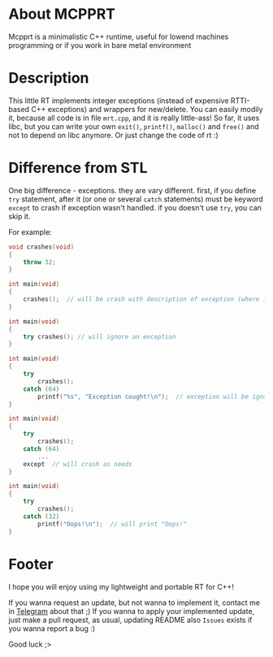 # About MCPPRT
Mcpprt is a minimalistic C++ runtime, useful for lowend machines programming or if you work in bare metal environment

# Description
This little RT implements integer exceptions (instead of expensive RTTI-based C++ exceptions) and wrappers for new/delete.
You can easily modily it, because all code is in file `mrt.cpp`, and it is really little-ass! So far, it uses libc,
but you can write your own `exit()`, `printf()`, `malloc()` and `free()` and not to depend on libc anymore. Or just change
the code of rt :)

# Difference from STL
One big difference - exceptions. they are vary different. first, if you define `try` statement, after it (or one or several
`catch` statements) must be keyword `except` to crash if exception wasn't handled. if you doesn't use `try`, you can skip it.

For example:
```cpp
void crashes(void)
{
    throw 32;
}

int main(void)
{
    crashes();  // will be crash with description of exception (where it was raised)
}

int main(void)
{
    try crashes(); // will ignore an exception
}

int main(void)
{
    try
        crashes();
    catch (64)
        printf("%s", "Exception cought!\n");  // exception will be ignored
}

int main(void)
{
    try
        crashes();
    catch (64)
        ...
    except  // will crash as needs
}

int main(void)
{
    try
        crashes();
    catch (32)
        printf("Oops!\n");  // will print "Oops!"
}
```

# Footer

I hope you will enjoy using my lightweight and portable RT for C++!

If you wanna request an update, but not wanna to implement it, contact me in [Telegram](https://t.me/vi_is_lonely) about that ;)
If you wanna to apply your implemented update, just make a pull request, as usual, updating README also
`Issues` exists if you wanna report a bug :)

Good luck ;>
